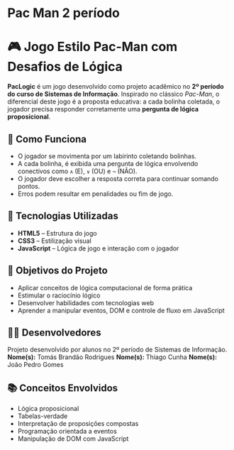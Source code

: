 # Pac Man 2 período

<!DOCTYPE html>
<html lang="pt-BR">
<head>
  <meta charset="UTF-8">
  <title>PacLogic</title>
</head>
<body>

  <h1>🎮 Jogo Estilo Pac-Man com Desafios de Lógica</h1>

  <p>
    <strong>PacLogic</strong> é um jogo desenvolvido como projeto acadêmico no <strong>2º período do curso de Sistemas de Informação</strong>. 
    Inspirado no clássico <em>Pac-Man</em>, o diferencial deste jogo é a proposta educativa: 
    a cada bolinha coletada, o jogador precisa responder corretamente uma <strong>pergunta de lógica proposicional</strong>.
  </p>

  <h2>🧠 Como Funciona</h2>
  <ul>
    <li>O jogador se movimenta por um labirinto coletando bolinhas.</li>
    <li>A cada bolinha, é exibida uma pergunta de lógica envolvendo conectivos como <code>∧</code> (E), <code>∨</code> (OU) e <code>¬</code> (NÃO).</li>
    <li>O jogador deve escolher a resposta correta para continuar somando pontos.</li>
    <li>Erros podem resultar em penalidades ou fim de jogo.</li>
  </ul>

  </pre>

  <h2>🚀 Tecnologias Utilizadas</h2>
  <ul>
    <li><strong>HTML5</strong> – Estrutura do jogo</li>
    <li><strong>CSS3</strong> – Estilização visual</li>
    <li><strong>JavaScript</strong> – Lógica de jogo e interação com o jogador</li>
  </ul>

  <h2>🎯 Objetivos do Projeto</h2>
  <ul>
    <li>Aplicar conceitos de lógica computacional de forma prática</li>
    <li>Estimular o raciocínio lógico</li>
    <li>Desenvolver habilidades com tecnologias web</li>
    <li>Aprender a manipular eventos, DOM e controle de fluxo em JavaScript</li>
  </ul>

 

  <h2>👨‍💻 Desenvolvedores</h2>
  <p>
    Projeto desenvolvido por alunos no 2º período de Sistemas de Informação.
    <br>
    <strong>Nome(s):</strong> Tomás Brandão Rodrigues
    <strong>Nome(s):</strong> Thiago Cunha
    <strong>Nome(s):</strong> João Pedro Gomes
  </p>

  <h2>📚 Conceitos Envolvidos</h2>
  <ul>
    <li>Lógica proposicional</li>
    <li>Tabelas-verdade</li>
    <li>Interpretação de proposições compostas</li>
    <li>Programação orientada a eventos</li>
    <li>Manipulação de DOM com JavaScript</li>
  </ul>

</body>
</html>
